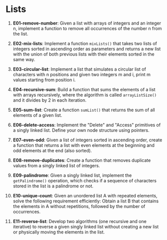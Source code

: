 # Lists

1) **E01-remove-number**: Given a list with arrays of integers and an integer n, implement a function to remove all occurrences of the number n from the list.

2) **E02-mix-lists**: Implement a function `mixLists()` that takes two lists of integers sorted in ascending order as parameters and returns a new list with the union of both previous lists with their elements sorted in the same way.

3) **E03-circular-list**: Implement a list that simulates a circular list of characters with n positions and given two integers m and i, print m values starting from position i.

4) **E04-recursive-sum**: Build a function that sums the elements of a list with arrays recursively, where the algorithm is called `arrayListSize()` and it divides by 2 in each iteration.

5) **E05-sum-list**: Create a function `sumList()` that returns the sum of all elements of a given list.

6) **E06-delete-access**: Implement the "Delete" and "Access" primitives of a singly linked list. Define your own node structure using pointers.

7) **E07-even-odd**: Given a list of integers sorted in ascending order, create a function that returns a list with even elements at the beginning and odd elements at the end (also sorted).

8) **E08-remove-duplicates**: Create a function that removes duplicate values from a singly linked list of integers.

9) **E09-palindrome**: Given a singly linked list, implement the `getPalindrome()` operation, which checks if a sequence of characters stored in the list is a palindrome or not.

10) **E10-unique-count**: Given an unordered list A with repeated elements, solve the following requirement efficiently: Obtain a list B that contains the elements in A without repetitions, followed by the number of occurrences.

11) **E11-reverse-list**: Develop two algorithms (one recursive and one iterative) to reverse a given singly linked list without creating a new list or physically moving the elements in the list.
